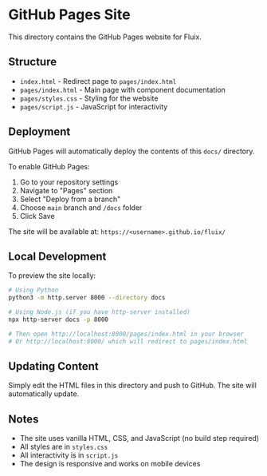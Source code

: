 # GitHub Pages Site

This directory contains the GitHub Pages website for Fluix.

## Structure

- `index.html` - Redirect page to `pages/index.html`
- `pages/index.html` - Main page with component documentation
- `pages/styles.css` - Styling for the website
- `pages/script.js` - JavaScript for interactivity

## Deployment

GitHub Pages will automatically deploy the contents of this `docs/` directory.

To enable GitHub Pages:

1. Go to your repository settings
2. Navigate to "Pages" section
3. Select "Deploy from a branch"
4. Choose `main` branch and `/docs` folder
5. Click Save

The site will be available at: `https://<username>.github.io/fluix/`

## Local Development

To preview the site locally:

```bash
# Using Python
python3 -m http.server 8000 --directory docs

# Using Node.js (if you have http-server installed)
npx http-server docs -p 8000

# Then open http://localhost:8000/pages/index.html in your browser
# Or http://localhost:8000/ which will redirect to pages/index.html
```

## Updating Content

Simply edit the HTML files in this directory and push to GitHub. The site will automatically update.

## Notes

- The site uses vanilla HTML, CSS, and JavaScript (no build step required)
- All styles are in `styles.css`
- All interactivity is in `script.js`
- The design is responsive and works on mobile devices

